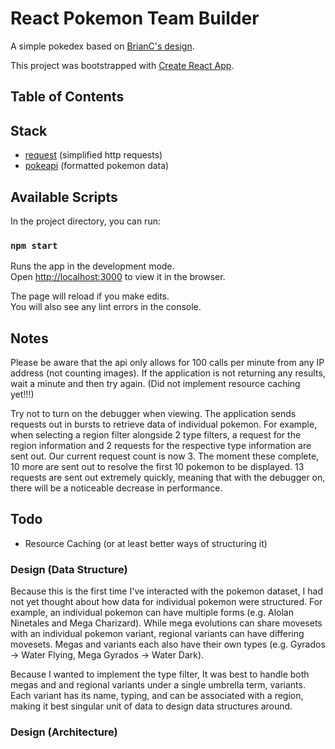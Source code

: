 # React Pokemon Team Builder

A simple pokedex based on [BrianC's design](https://dribbble.com/shots/2901787-Pokemon-OG).

This project was bootstrapped with [Create React App](https://github.com/facebook/create-react-app).

## Table of Contents

## Stack
  * [request](https://github.com/request/request) (simplified http requests)
  * [pokeapi](https://github.com/PokeAPI/pokeapi) (formatted pokemon data)

## Available Scripts

In the project directory, you can run:

### `npm start`

Runs the app in the development mode.<br>
Open [http://localhost:3000](http://localhost:3000) to view it in the browser.

The page will reload if you make edits.<br>
You will also see any lint errors in the console.


## Notes

Please be aware that the api only allows for 100 calls per minute from any IP address (not counting images). If the application is not returning any results, wait a minute and then try again. (Did not implement resource caching yet!!!)

Try not to turn on the debugger when viewing. The application sends requests out in bursts to retrieve data of individual pokemon. For example, when selecting a region filter alongside 2 type filters, a request for the region information and 2 requests for the respective type information are sent out. Our current request count is now 3. The moment these complete, 10 more are sent out to resolve the first 10 pokemon to be displayed. 13 requests are sent out extremely quickly, meaning that with the debugger on, there will be a noticeable decrease in performance.

## Todo

* Resource Caching (or at least better ways of structuring it)

### Design (Data Structure)

Because this is the first time I've interacted with the pokemon dataset, I had not yet thought about how data for individual pokemon were structured. For example, an individual pokemon can have multiple forms (e.g. Alolan Ninetales and Mega Charizard). While mega evolutions can share movesets with an individual pokemon variant, regional variants can have differing movesets. Megas and variants each also have their own types (e.g. Gyrados -> Water Flying, Mega Gyrados -> Water Dark).

Because I wanted to implement the type filter, It was best to handle both megas and and regional variants under a single umbrella term, variants. Each variant has its name, typing, and can be associated with a region, making it best singular unit of data to design data structures around.


### Design (Architecture)








